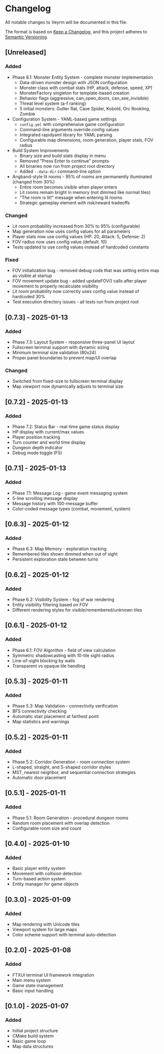 # Changelog

All notable changes to Veyrm will be documented in this file.

The format is based on [Keep a Changelog](https://keepachangelog.com/en/1.0.0/),
and this project adheres to [Semantic Versioning](https://semver.org/spec/v2.0.0.html).

## [Unreleased]

### Added
- Phase 8.1: Monster Entity System - complete monster implementation
  - Data-driven monster design with JSON configuration
  - Monster class with combat stats (HP, attack, defense, speed, XP)
  - MonsterFactory singleton for template-based creation
  - Behavior flags (aggressive, can_open_doors, can_see_invisible)
  - Threat level system (a-f ranking)
  - 5 initial monsters: Gutter Rat, Cave Spider, Kobold, Orc Rookling, Zombie
- Configuration System - YAML-based game settings
  - `config.yml` with comprehensive game configuration
  - Command-line arguments override config values
  - Integrated rapidyaml library for YAML parsing
  - Configurable map dimensions, room generation, player stats, FOV radius
- Build System Improvements
  - Binary size and build stats display in menu
  - Removed "Press Enter to continue" prompts
  - All binaries now run from project root directory
  - Added `--data-dir` command-line option
- Angband-style lit rooms - 95% of rooms are permanently illuminated (changed from 30%)
  - Entire room becomes visible when player enters
  - Lit rooms remain bright in memory (not dimmed like normal tiles)
  - "The room is lit!" message when entering lit rooms
  - Strategic gameplay element with risk/reward tradeoffs

### Changed
- Lit room probability increased from 30% to 95% (configurable)
- Map generation now uses config values for all parameters
- Player stats now use config values (HP: 20, Attack: 5, Defense: 2)
- FOV radius now uses config value (default: 10)
- Tests updated to use config values instead of hardcoded constants

### Fixed
- FOV initialization bug - removed debug code that was setting entire map as visible at startup
- FOV movement update bug - added updateFOV() calls after player movement to properly recalculate visibility
- Lit room probability now correctly uses config value instead of hardcoded 30%
- Test execution directory issues - all tests run from project root

## [0.7.3] - 2025-01-13

### Added
- Phase 7.3: Layout System - responsive three-panel UI layout
- Fullscreen terminal support with dynamic sizing
- Minimum terminal size validation (80x24)
- Proper panel boundaries to prevent map/UI overlap

### Changed
- Switched from fixed-size to fullscreen terminal display
- Map viewport now dynamically adjusts to terminal size

## [0.7.2] - 2025-01-13

### Added
- Phase 7.2: Status Bar - real-time game status display
- HP display with current/max values
- Player position tracking
- Turn counter and world time display
- Dungeon depth indicator
- Debug mode toggle (F5)

## [0.7.1] - 2025-01-13

### Added
- Phase 7.1: Message Log - game event messaging system
- 5-line scrolling message display
- Message history with 100-message buffer
- Color-coded message types (combat, movement, system)

## [0.6.3] - 2025-01-12

### Added
- Phase 6.3: Map Memory - exploration tracking
- Remembered tiles shown dimmed when out of sight
- Persistent exploration state between turns

## [0.6.2] - 2025-01-12

### Added
- Phase 6.2: Visibility System - fog of war rendering
- Entity visibility filtering based on FOV
- Different rendering styles for visible/remembered/unknown tiles

## [0.6.1] - 2025-01-12

### Added
- Phase 6.1: FOV Algorithm - field of view calculation
- Symmetric shadowcasting with 10-tile sight radius
- Line-of-sight blocking by walls
- Transparent vs opaque tile handling

## [0.5.3] - 2025-01-11

### Added
- Phase 5.3: Map Validation - connectivity verification
- BFS connectivity checking
- Automatic stair placement at farthest point
- Map statistics and warnings

## [0.5.2] - 2025-01-11

### Added
- Phase 5.2: Corridor Generation - room connection system
- L-shaped, straight, and S-shaped corridor styles
- MST, nearest neighbor, and sequential connection strategies
- Automatic door placement

## [0.5.1] - 2025-01-11

### Added
- Phase 5.1: Room Generation - procedural dungeon rooms
- Random room placement with overlap detection
- Configurable room size and count

## [0.4.0] - 2025-01-10

### Added
- Basic player entity system
- Movement with collision detection
- Turn-based action system
- Entity manager for game objects

## [0.3.0] - 2025-01-09

### Added
- Map rendering with Unicode tiles
- Viewport system for large maps
- Color scheme support with terminal auto-detection

## [0.2.0] - 2025-01-08

### Added
- FTXUI terminal UI framework integration
- Main menu system
- Game state management
- Basic input handling

## [0.1.0] - 2025-01-07

### Added
- Initial project structure
- CMake build system
- Basic game loop
- Map data structures
